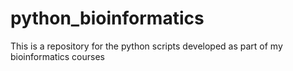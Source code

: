 # python_bioinformatics
This is a repository for the python scripts developed as part of my bioinformatics courses
